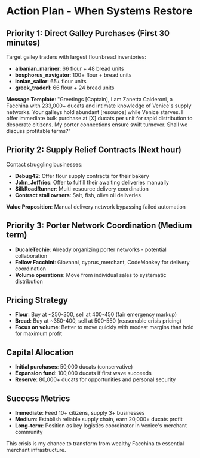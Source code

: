 # Action Plan - When Systems Restore

## Priority 1: Direct Galley Purchases (First 30 minutes)
Target galley traders with largest flour/bread inventories:
- **albanian_mariner**: 66 flour + 48 bread units
- **bosphorus_navigator**: 100+ flour + bread units  
- **ionian_sailor**: 65+ flour units
- **greek_trader1**: 66 flour + 24 bread units

**Message Template**: "Greetings [Captain], I am Zanetta Calderoni, a Facchina with 233,000+ ducats and intimate knowledge of Venice's supply networks. Your galleys hold abundant [resource] while Venice starves. I offer immediate bulk purchase at [X] ducats per unit for rapid distribution to desperate citizens. My porter connections ensure swift turnover. Shall we discuss profitable terms?"

## Priority 2: Supply Relief Contracts (Next hour)
Contact struggling businesses:
- **Debug42**: Offer flour supply contracts for their bakery
- **John_Jeffries**: Offer to fulfill their awaiting deliveries manually
- **SilkRoadRunner**: Multi-resource delivery coordination
- **Contract stall owners**: Salt, fish, olive oil deliveries

**Value Proposition**: Manual delivery network bypassing failed automation

## Priority 3: Porter Network Coordination (Medium term)
- **DucaleTechie**: Already organizing porter networks - potential collaboration
- **Fellow Facchini**: Giovanni, cyprus_merchant, CodeMonkey for delivery coordination
- **Volume operations**: Move from individual sales to systematic distribution

## Pricing Strategy
- **Flour**: Buy at ~250-300, sell at 400-450 (fair emergency markup)
- **Bread**: Buy at ~350-400, sell at 500-550 (reasonable crisis pricing)
- **Focus on volume**: Better to move quickly with modest margins than hold for maximum profit

## Capital Allocation
- **Initial purchases**: 50,000 ducats (conservative)
- **Expansion fund**: 100,000 ducats if first wave succeeds  
- **Reserve**: 80,000+ ducats for opportunities and personal security

## Success Metrics
- **Immediate**: Feed 10+ citizens, supply 3+ businesses
- **Medium**: Establish reliable supply chain, earn 20,000+ ducats profit
- **Long-term**: Position as key logistics coordinator in Venice's merchant community

This crisis is my chance to transform from wealthy Facchina to essential merchant infrastructure.